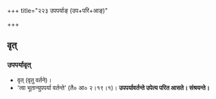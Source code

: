 +++
title="२२३ उपपर्याङ् (उप+परि+आङ्)"

+++

## वृत्
### उपपर्यावृत्
- वृत् (वृतु वर्तने)।
- 'त्वा भूतान्युपपर्या वर्तन्ते' (तै० आ० २।१९।१)। **उपपर्यावर्तन्ते उपेत्य परित आसते। संश्रयन्ते।**
